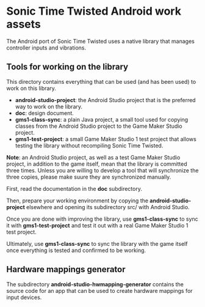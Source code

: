 # Sonic Time Twisted Android work assets #

The Android port of Sonic Time Twisted uses a native library that manages controller inputs and vibrations.

## Tools for working on the library

This directory contains everything that can be used (and has been used) to work on this library.
 - **android-studio-project**: the Android Studio project that is the preferred way to work on the library.
 - **doc**: design document.
 - **gms1-class-sync**: a plain Java project, a small tool used for copying classes from the Android Studio project to the Game Maker Studio project.
 - **gms1-test-project**: a small Game Maker Studio 1 test project that allows testing the library without recompiling Sonic Time Twisted.

**Note**: an Android Studio project, as well as a test Game Maker Studio project, in addition to the game itself, mean that the library is committed three times. Unless you are willing to develop a tool that will synchronize the three copies, please make suure they are synchronized manually.

First, read the documentation in the **doc** subdirectory.

Then, prepare your working environment by copying the **android-studio-project** elsewhere and opening its subdirectory src/ with Android Studio.

Once you are done with improving the library, use **gms1-class-sync** to sync it with **gms1-test-project** and test it out with a real Game Maker Studio 1 test project.

Ultimately, use **gms1-class-sync** to sync the library with the game itself once everything is tested and confirmed to be working.

## Hardware mappings generator

The subdirectory **android-studio-hwmapping-generator** contains the source code for an app that can be used to create hardware mappings for input devices.